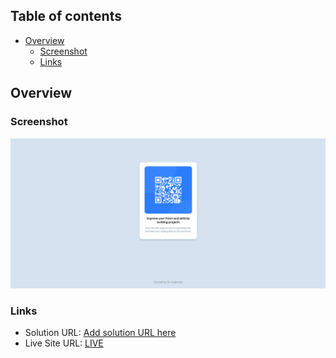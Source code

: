 ## Table of contents

- [Overview](#overview)
  - [Screenshot](#screenshot)
  - [Links](#links)

## Overview

### Screenshot

![](./img/screenshot.png)

### Links

- Solution URL: [Add solution URL here](https://your-solution-url.com)
- Live Site URL: [LIVE](https://dranglerfish.github.io/QR-code-component/)
